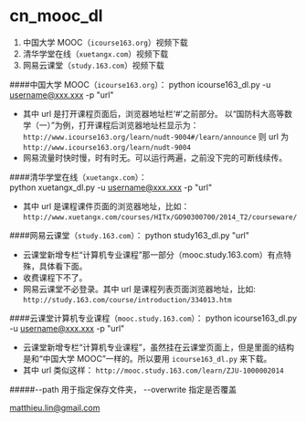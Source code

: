 cn_mooc_dl
==========

1. 中国大学 MOOC（`icourse163.org`）视频下载
2. 清华学堂在线（`xuetangx.com`）视频下载
3. 网易云课堂（`study.163.com`）视频下载

####中国大学 MOOC（`icourse163.org`）：
    python icourse163_dl.py  -u <username@xxx.xxx> -p <password>  "url"

* 其中 url 是打开课程页面后，浏览器地址栏‘#’之前部分。
以“国防科大高等数学（一）”为例，打开课程后浏览器地址栏显示为：
`http://www.icourse163.org/learn/nudt-9004#/learn/announce`
则 url 为 `http://www.icourse163.org/learn/nudt-9004`
* 网易流量时快时慢，时有时无。可以运行两遍，之前没下完的可断线续传。

####清华学堂在线（`xuetangx.com`）：    
    python xuetangx_dl.py  -u <username@xxx.xxx> -p <password>  "url"
    
* 其中 url 是课程课件页面的浏览器地址，比如：
`http://www.xuetangx.com/courses/HITx/GO90300700/2014_T2/courseware/`

####网易云课堂（`study.163.com`）：
    python study163_dl.py "url"
* 云课堂新增专栏“计算机专业课程”那一部分（mooc.study.163.com）有点特殊，具体看下面。
* 收费课程下不了。
* 网易云课堂不必登录。其中 url 是课程列表页面浏览器地址，比如:
`http://study.163.com/course/introduction/334013.htm`

 
####云课堂计算机专业课程（`mooc.study.163.com`）： 
    python icourse163_dl.py  -u <username@xxx.xxx> -p <password>  "url" 
* 云课堂新增专栏“计算机专业课程”，虽然挂在云课堂页面上，但是里面的结构是和“中国大学 MOOC”一样的。所以要用 `icourse163_dl.py` 来下载。
* 其中 url 类似这样： `http://mooc.study.163.com/learn/ZJU-1000002014`


#####--path 用于指定保存文件夹， --overwrite 指定是否覆盖


matthieu.lin@gmail.com